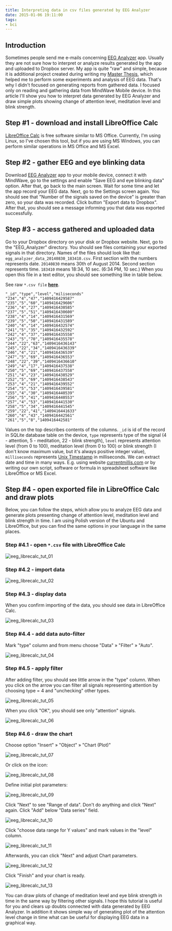 ```yaml
---
title: Interpreting data in csv files generated by EEG Analyzer
date: 2015-01-06 19:11:00
tags:
- bci
---
```


Introduction
------------

Sometimes people send me e-mails concerning [EEG Analyzer](https://play.google.com/store/apps/details?id=com.pwittchen.eeganalyzer) app. Usually they are not sure how to interpret or analyze results generated by the app and uploaded to Dropbox server. My app is quite "raw" and simple, because it is additional project created during writing my [Master Thesis](/tags/polsl), which helped me to perform some experiments and analysis of EEG data. That's why I didn't focused on generating reports from gathered data. I focused only on reading and gathering data from MindWave Mobile device. In this article I'll show you how to interpret data generated by EEG Analyzer and draw simple plots showing change of attention level, meditation level and blink strength.

Step #1 - download and install LibreOffice Calc
-----------------------------------------------

[LibreOffice Calc](http://www.libreoffice.org/discover/calc/) is free software similar to MS Office. Currently, I'm using Linux, so I've chosen this tool, but if you are using MS Windows, you can perform similar operations in MS Office and MS Excel.

Step #2 - gather EEG and eye blinking data
------------------------------------------

Download [EEG Analyzer](https://play.google.com/store/apps/details?id=com.pwittchen.eeganalyzer) app to your mobile device, connect it with MindWave, go to the settings and enable "Save EEG and eye blinking data" option. After that, go back to the main screen. Wait for some time and let the app record your EEG data. Next, go to the Settings screen again. You should see that "Number of the signals saved on the device" is greater than zero, so your data was recorded. Click button "Export data to Dropbox". After that, you should see a message informing you that data was exported successfully.

Step #3 - access gathered and uploaded data
-------------------------------------------

Go to your Dropbox directory on your disk or Dropbox website. Next, go to the "EEG_Analyzer" directory. You should see files containing your exported signals in that directory. Names of the files should look like that: `egg_analyzer_data_20140830_183410.csv`. First section with the numbers represents date. `20140830` means 30th of August 2014. Second section represents time. `183410` means 18:34, 10 sec. (6:34 PM, 10 sec.) When you open this file in a text editor, you should see something like in table below. 

See raw `*.csv file` [**here**](https://gist.githubusercontent.com/pwittchen/3b2b2aa9c95b844c5779/raw/71667af9a1fd70805479ca8fef56684af283d431/egg_analyzer_data_20140830_183410.csv). 

```csv
"_id","type","level","miliseconds"
"234","4","47","1409416429587"
"235","5","60","1409416429606"
"236","4","27","1409416430585"
"237","5","51","1409416430600"
"238","4","14","1409416431569"
"239","5","50","1409416431589"
"240","4","14","1409416432574"
"241","5","35","1409416432592"
"242","4","37","1409416435558"
"243","5","70","1409416435578"
"244","22","63","1409416436143"
"245","22","34","1409416436339"
"246","4","21","1409416436539"
"247","5","69","1409416436553"
"248","22","39","1409416436610"
"249","4","17","1409416437538"
"250","5","69","1409416437558"
"251","4","23","1409416438529"
"252","5","69","1409416438543"
"253","4","21","1409416439552"
"254","5","53","1409416439581"
"255","4","30","1409416440539"
"256","5","41","1409416440553"
"257","4","53","1409416441530"
"258","5","34","1409416441545"
"259","22","41","1409416441633"
"260","4","43","1409416442561"
"261","5","8","1409416442581"
```

Values on the top describes contents of the columns. `_id` is id of the record in SQLite database table on the device, `type` represents type of the signal (4 - attention, 5 - meditation, 22 - blink strength), `level` represents attention level (from 0 to 100), meditation level (from 0 to 100) or blink strength (I don't know maximum value, but it's always positive integer value), `milliseconds` represents [Unix Timestamp](http://unixtimestamp.50x.eu/about.php) in milliseconds. We can extract date and time in many ways. E.g. using website [currentmillis.com](http://currentmillis.com/) or by writing our own script, software or formula in spreadsheet software like LibreOffice or MS Excel.

Step #4 - open exported file in LibreOffice Calc and draw plots
---------------------------------------------------------------

Below, you can follow the steps, which allow you to analyze EEG data and generate plots presenting change of attention level, meditation level and blink strength in time. I am using Polish version of the Ubuntu and LibreOffice, but you can find the same options in your language in the same places.

### Step #4.1 - open `*.csv` file with LibreOffice Calc

![eeg_librecalc_tut_01](/posts/2015/interpreting-data-in-csv-files-generated-by-eeg-analyzer/eeg_librecalc_tut_01.png)

### Step #4.2 - import data

![eeg_librecalc_tut_02](/posts/2015/interpreting-data-in-csv-files-generated-by-eeg-analyzer/eeg_librecalc_tut_02.png)

### Step #4.3 - display data

When you confirm importing of the data, you should see data in LibreOffice Calc. 

![eeg_librecalc_tut_03](/posts/2015/interpreting-data-in-csv-files-generated-by-eeg-analyzer/eeg_librecalc_tut_03.png)

### Step #4.4 - add data auto-filter

Mark "type" column and from menu choose "Data" » "Filter" » "Auto". 

![eeg_librecalc_tut_04](/posts/2015/interpreting-data-in-csv-files-generated-by-eeg-analyzer/eeg_librecalc_tut_04.png)

### Step #4.5 - apply filter

After adding filter, you should see little arrow in the "type" column. When you click on the arrow you can filter all signals representing attention by choosing type = 4 and "unchecking" other types. 

![eeg_librecalc_tut_05](/posts/2015/interpreting-data-in-csv-files-generated-by-eeg-analyzer/eeg_librecalc_tut_05.png)

When you click "OK", you should see only "attention" signals. 

![eeg_librecalc_tut_06](/posts/2015/interpreting-data-in-csv-files-generated-by-eeg-analyzer/eeg_librecalc_tut_06.png)

### Step #4.6 - draw the chart

Choose option "Insert" » "Object" » "Chart (Plot)" 

![eeg_librecalc_tut_07](/posts/2015/interpreting-data-in-csv-files-generated-by-eeg-analyzer/eeg_librecalc_tut_07.png)

Or click on the icon: 

![eeg_librecalc_tut_08](/posts/2015/interpreting-data-in-csv-files-generated-by-eeg-analyzer/eeg_librecalc_tut_08.png)

Define initial plot parameters: 

![eeg_librecalc_tut_09](/posts/2015/interpreting-data-in-csv-files-generated-by-eeg-analyzer/eeg_librecalc_tut_09.png)

Click "Next" to see "Range of data". Don't do anything and click "Next" again. Click "Add" below "Data series" field. 

![eeg_librecalc_tut_10](/posts/2015/interpreting-data-in-csv-files-generated-by-eeg-analyzer/eeg_librecalc_tut_10.png)

Click "choose data range for Y values" and mark values in the "level" column. 

![eeg_librecalc_tut_11](/posts/2015/interpreting-data-in-csv-files-generated-by-eeg-analyzer/eeg_librecalc_tut_11.png)

Afterwards, you can click "Next" and adjust Chart parameters. 

![eeg_librecalc_tut_12](/posts/2015/interpreting-data-in-csv-files-generated-by-eeg-analyzer/eeg_librecalc_tut_12.png)

Click "Finish" and your chart is ready. 

![eeg_librecalc_tut_13](/posts/2015/interpreting-data-in-csv-files-generated-by-eeg-analyzer/eeg_librecalc_tut_13.png)

You can draw plots of change of meditation level and eye blink strength in time in the same way by filtering other signals. I hope this tutorial is useful for you and clears up doubts connected with data generated by EEG Analyzer. In addition it shows simple way of generating plot of the attention level change in time what can be useful for displaying EEG data in a graphical way.
